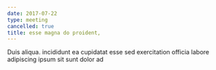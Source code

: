 ```yaml
---
date: 2017-07-22
type: meeting
cancelled: true
title: esse magna do proident,
---
```

Duis aliqua. incididunt ea cupidatat esse sed exercitation officia labore adipiscing ipsum sit sunt dolor ad